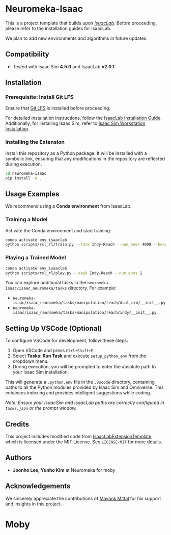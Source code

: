 # Neuromeka-Isaac

This is a project template that builds upon [*IsaacLab*](https://github.com/isaac-sim/IsaacLab). Before proceeding, please refer to the installation guides for IsaacLab.

We plan to add new environments and algorithms in future updates.

## Compatibility
- Tested with Isaac Sim **4.5.0** and IsaacLab **v2.0.1**

## Installation

### **Prerequisite: Install Git LFS**
Ensure that [Git LFS](https://git-lfs.github.com/) is installed before proceeding.

For detailed installation instructions, follow the [IsaacLab Installation Guide](https://isaac-sim.github.io/IsaacLab/main/source/setup/installation/binaries_installation.html). Additionally, for installing Isaac Sim, refer to [Isaac Sim Workstation Installation](https://docs.isaacsim.omniverse.nvidia.com/latest/installation/install_workstation.html).

### **Installing the Extension**
Install this repository as a Python package. It will be installed with a symbolic link, ensuring that any modifications in the repository are reflected during execution.
```bash
cd neuromeka-isaac
pip install -e .
```

## Usage Examples

We recommend using a **Conda environment** from IsaacLab.

### **Training a Model**
Activate the Conda environment and start training:
```bash
conda activate env_isaaclab
python scripts/rsl_rl/train.py --task Indy-Reach --num_envs 4000 --headless --logger tensorboard
```

### **Playing a Trained Model**
```bash
conda activate env_isaaclab
python scripts/rsl_rl/play.py --task Indy-Reach --num_envs 1 
```

You can explore additional tasks in the `neuromeka-isaac/isaac_neuromeka/tasks` directory. For example:
- `neuromeka-isaac/isaac_neuromeka/tasks/manipulation/reach/dual_arm/__init__.py`
- `neuromeka-isaac/isaac_neuromeka/tasks/manipulation/reach/indy/__init__.py`

## Setting Up VSCode (Optional)

To configure VSCode for development, follow these steps:

1. Open VSCode and press `Ctrl+Shift+P`.
2. Select **Tasks: Run Task** and execute `setup_python_env` from the dropdown menu.
3. During execution, you will be prompted to enter the absolute path to your Isaac Sim installation.

This will generate a `.python.env` file in the `.vscode` directory, containing paths to all the Python modules provided by Isaac Sim and Omniverse. This enhances indexing and provides intelligent suggestions while coding.

*Note: Ensure your IsaacSim and IsaacLab paths are correctly configured in `tasks.json` or the prompt window.*

## Credits
This project includes modified code from [IsaacLabExtensionTemplate](https://github.com/isaac-sim/IsaacLabExtensionTemplate), which is licensed under the MIT License. See `LICENSE-MIT` for more details.

## Authors
- **Joonho Lee**, **Yunho Kim** at Neuromeka for moby

## Acknowledgements
We sincerely appreciate the contributions of [Mayank Mittal](https://mayankm96.github.io/) for his support and insights in this project.
# Moby
